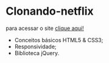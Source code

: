 # Clonando-netflix
 
para acessar o site [clique aqui!](https://danieloliveirass.github.io/Clone-netflix/index.html)  
- Conceitos básicos HTML5 & CSS3;
- Responsividade;
- Biblioteca jQuery.
